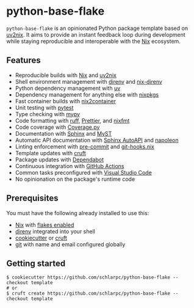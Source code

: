 # python-base-flake

`python-base-flake` is an opinionated Python package template based on
[uv2nix]. It aims to provide an instant feedback loop during development
while staying reproducible and interoperable with the [Nix] ecosystem.

## Features

- Reproducible builds with [Nix] and [uv2nix]
- Shell environment management with [direnv] and [nix-direnv]
- Python dependency management with [uv]
- Dependency management for anything else with [nixpkgs]
- Fast container builds with [nix2container]
- Unit testing with [pytest]
- Type checking with [mypy]
- Code formatting with [ruff], [Prettier], and [nixfmt]
- Code coverage with [Coverage.py]
- Documentation with [Sphinx] and [MyST]
- Automatic API documentation with [Sphinx AutoAPI] and [napoleon]
- Linting enforcement with [pre-commit] and [git-hooks.nix]
- Template updates with [cruft]
- Package updates with [Dependabot]
- Continuous integration with [GitHub Actions]
- Common tasks preconfigured with [Visual Studio Code]
- No opinionation on the package's runtime code

## Prerequisites

You must have the following already installed to use this:

- [Nix] with [flakes enabled]
- [direnv] integrated into your shell
- [cookiecutter] or [cruft]
- [git] with name and email configured globally

## Getting started

```shell
$ cookiecutter https://github.com/schlarpc/python-base-flake --checkout template
# or
$ cruft create https://github.com/schlarpc/python-base-flake --checkout template
```

[cookiecutter]: https://cookiecutter.readthedocs.io/
[coverage.py]: https://coverage.readthedocs.io/
[cruft]: https://cruft.github.io/cruft/
[dependabot]: https://github.com/dependabot
[direnv]: https://direnv.net/
[flakes enabled]: https://nixos.wiki/wiki/Flakes#Enable_flakes_permanently_in_NixOS
[git]: https://git-scm.com/
[git-hooks.nix]: https://github.com/cachix/git-hooks.nix
[github actions]: https://github.com/features/actions
[myst]: https://myst-parser.readthedocs.io/
[mypy]: https://mypy.readthedocs.io/
[napoleon]: https://www.sphinx-doc.org/en/master/usage/extensions/napoleon.html
[nix]: https://nixos.org/
[nix-direnv]: https://github.com/nix-community/nix-direnv
[nix2container]: https://github.com/nlewo/nix2container
[nixfmt]: https://github.com/NixOS/nixfmt
[nixpkgs]: https://github.com/NixOS/nixpkgs
[poetry2nix]: https://github.com/nix-community/poetry2nix
[pre-commit]: https://pre-commit.com/
[prettier]: https://prettier.io/
[pytest]: https://docs.pytest.org/
[ruff]: https://docs.astral.sh/ruff/
[sphinx autoapi]: https://sphinx-autoapi.readthedocs.io/
[sphinx]: https://www.sphinx-doc.org/
[uv]: https://docs.astral.sh/uv/
[uv2nix]: https://github.com/pyproject-nix/uv2nix
[visual studio code]: https://code.visualstudio.com/
